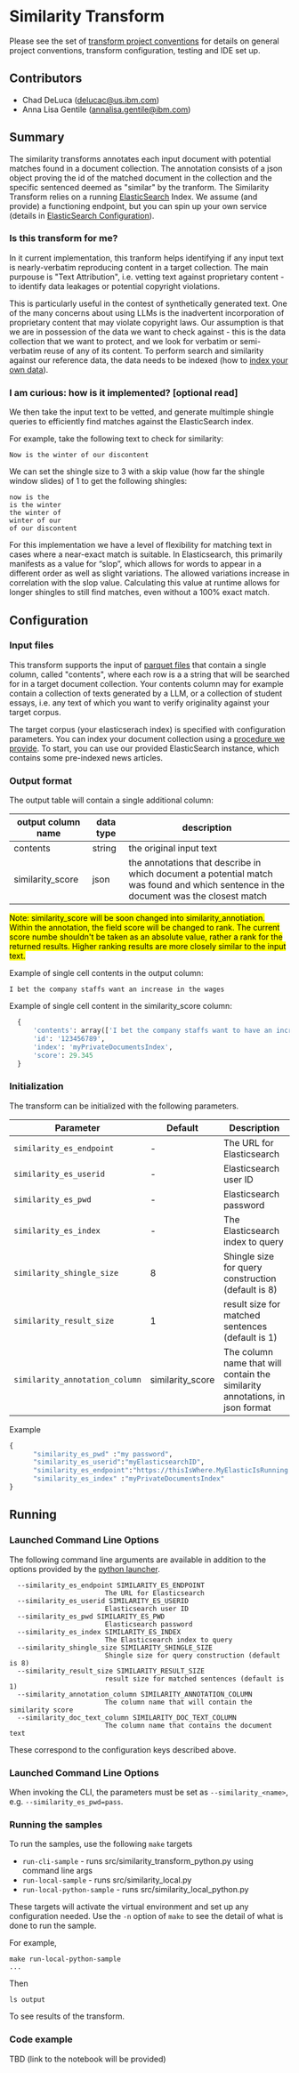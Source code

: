 # Similarity Transform 
Please see the set of
[transform project conventions](../../README.md#transform-project-conventions)
for details on general project conventions, transform configuration, 
testing and IDE set up.

## Contributors
- Chad DeLuca (delucac@us.ibm.com)
- Anna Lisa Gentile (annalisa.gentile@ibm.com)

## Summary 
The similarity transforms annotates each input document with potential matches found in a document collection.
The annotation consists of a json object proving the id of the matched document in the collection and 
the specific sentenced deemed as "similar" by the tranform.
The Similarity Transform relies on a running [ElasticSearch](https://www.elastic.co/elasticsearch) Index.
We assume (and provide) a functioning endpoint, but you can spin up your own service (details in [ElasticSearch Configuration](./tools/load_elasticsearch/README.md)).

### Is this transform for me? 

In it current implementation, this tranform helps identifying if any input text is nearly-verbatim reproducing content in a target collection.
The main purpouse is "Text Attribution", i.e. vetting text against proprietary content - to identify data leakages or potential copyright violations.

This is particularly useful in the contest of synthetically generated text.
One of the many concerns about using LLMs is the inadvertent incorporation of proprietary content that may violate copyright laws. 
Our assumption is that we are in possession of the data we want to check against - this is the data collection that we want to protect, and we look for verbatim or semi-verbatim reuse of any of its content.
To perform search and similarity against our reference data, the data needs to be indexed (how to [index your own data](./tools/load_elasticsearch/README.md)).

### I am curious: how is it implemented? [optional read] 

We then take the input text to be vetted, and generate multimple shingle queries to efficiently find matches against the ElasticSearch index.

For example, take the following text to check for similarity: 

```Now is the winter of our discontent```

We can set the shingle size to 3 with a skip value (how far the shingle window slides) of 1 to get the following shingles:
```
now is the
is the winter
the winter of
winter of our
of our discontent
```

For this implementation we have a level of flexibility for matching text in cases where a near-exact match is suitable. In Elasticsearch, this primarily manifests as a value for “slop”, which allows for words to appear in a different order as well as slight variations. The allowed variations increase in correlation with the slop value. Calculating this value at runtime allows for longer shingles to still find matches, even without a 100% exact match.

## Configuration


### Input files

This transform supports the input of [parquet files](https://parquet.apache.org/) that contain a single column, called "contents", where each row is a a string that will be searched for in a target document collection.
Your contents column may for example contain a collection of texts generated by a LLM, or a collection of student essays, i.e. any text of which you want to verify originality against your target corpus.

The target corpus (your elasticserach index) is specified with configuration parameters. You can index your document collection using a [procedure we provide](./tools/load_elasticsearch/README.md). To start, you can use our provided ElasticSearch instance, which contains some pre-indexed news articles.


### Output format

The output table will contain a single additional column:

| output column name | data type | description |
|-|-|-|
| contents | string | the original input text |
| similarity_score | json | the annotations that describe in which document a potential match was found and which sentence in the document was the closest match  |

<mark>
Note: similarity_score will be soon changed into similarity_annotiation.
Within the annotation, the field score will be changed to rank.
The current score numbe shouldn't be taken as an absolute value, rather a rank for the returned results.
Higher ranking results are more closely similar to the input text.
</mark>


Example of single cell contents in the output column:
```
I bet the company staffs want an increase in the wages
```

Example of single cell content in the similarity_score column:

```py
  {
      'contents': array(['I bet the company staffs want to have an increase in the wages.'], dtype=object), 
      'id': '123456789', 
      'index': 'myPrivateDocumentsIndex', 
      'score': 29.345
  }
```

### Initialization

The transform can be initialized with the following parameters.

| Parameter  | Default  | Description  |
|------------|----------|--------------|
| `similarity_es_endpoint` | - | The URL for Elasticsearch |
| `similarity_es_userid` | - | Elasticsearch user ID |
| `similarity_es_pwd` | - | Elasticsearch password |
| `similarity_es_index` | - | The Elasticsearch index to query |
| `similarity_shingle_size` | 8 | Shingle size for query construction (default is 8) |
| `similarity_result_size` | 1 | result size for matched sentences (default is 1) |
| `similarity_annotation_column` | similarity_score | The column name that will contain the similarity annotations, in json format |

Example

```py
{
      "similarity_es_pwd" :"my password",
      "similarity_es_userid":"myElasticsearchID",
      "similarity_es_endpoint":"https://thisIsWhere.MyElasticIsRunning.com",
      "similarity_es_index" :"myPrivateDocumentsIndex"
}
```

## Running

### Launched Command Line Options 
The following command line arguments are available in addition to 
the options provided by 
the [python launcher](../../../data-processing-lib/doc/python-launcher-options.md).
```
  --similarity_es_endpoint SIMILARITY_ES_ENDPOINT
                        The URL for Elasticsearch
  --similarity_es_userid SIMILARITY_ES_USERID
                        Elasticsearch user ID
  --similarity_es_pwd SIMILARITY_ES_PWD
                        Elasticsearch password
  --similarity_es_index SIMILARITY_ES_INDEX
                        The Elasticsearch index to query
  --similarity_shingle_size SIMILARITY_SHINGLE_SIZE
                        Shingle size for query construction (default is 8)
  --similarity_result_size SIMILARITY_RESULT_SIZE
                        result size for matched sentences (default is 1)
  --similarity_annotation_column SIMILARITY_ANNOTATION_COLUMN
                        The column name that will contain the similarity score
  --similarity_doc_text_column SIMILARITY_DOC_TEXT_COLUMN
                        The column name that contains the document text
```
These correspond to the configuration keys described above.


### Launched Command Line Options 

When invoking the CLI, the parameters must be set as `--similarity_<name>`, e.g. `--similarity_es_pwd=pass`.

### Running the samples
To run the samples, use the following `make` targets

* `run-cli-sample` - runs src/similarity_transform_python.py using command line args
* `run-local-sample` - runs src/similarity_local.py
* `run-local-python-sample` - runs src/similarity_local_python.py

These targets will activate the virtual environment and set up any configuration needed.
Use the `-n` option of `make` to see the detail of what is done to run the sample.

For example, 
```shell
make run-local-python-sample
...
```
Then 
```shell
ls output
```
To see results of the transform.

### Code example

TBD (link to the notebook will be provided)

